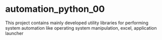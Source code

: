 # automation_python_00
This project contains mainly developed utility libraries for performing system automation like operating system manipulation, excel, application launcher

